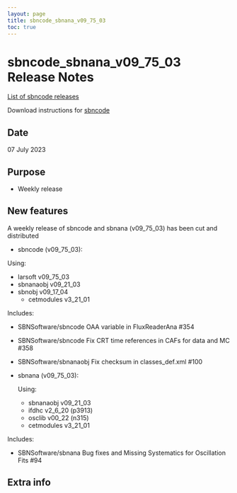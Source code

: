 ```yaml
---
layout: page
title: sbncode_sbnana_v09_75_03
toc: true
---
```


sbncode_sbnana_v09_75_03 Release Notes
=======================================================================================

[List of sbncode releases](https://sbnsoftware.github.io/AnalysisInfrastructure/ReleaseManagement/Releases/List_of_SBN_code_releases)

Download instructions for [sbncode]()

Date
---------------------------------------------------
07 July 2023

Purpose
---------------------------------------------------
* Weekly release

New features
---------------------------------------------------
A weekly release of sbncode and sbnana (v09_75_03)  has been cut and distributed

* sbncode (v09_75_03):
 
 Using:
  * larsoft                 v09_75_03
  * sbnanaobj               v09_21_03 
  * sbnobj                  v09_17_04
	* cetmodules              v3_21_01

 Includes:
  * SBNSoftware/sbncode OAA variable in FluxReaderAna #354
  * SBNSoftware/sbncode Fix CRT time references in CAFs for data and MC #358 
  * SBNSoftware/sbnanaobj Fix checksum in classes_def.xml #100


* sbnana  (v09_75_03):
  
  Using:
  * sbnanaobj       v09_21_03
  * ifdhc           v2_6_20 (p3913)
  * osclib          v00_22 (n315)
  * cetmodules      v3_21_01 
 
 Includes:
  * SBNSoftware/sbnana Bug fixes and Missing Systematics for Oscillation Fits #94
  
Extra info
---------------------------------------------------
